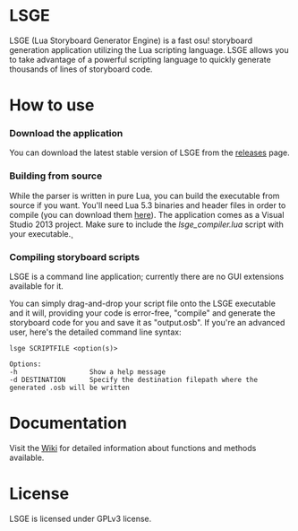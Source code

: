 # LSGE
LSGE (Lua Storyboard Generator Engine) is a fast osu! storyboard generation application utilizing the Lua scripting language. LSGE allows you to take advantage of a powerful scripting language to quickly generate thousands of lines of storyboard code.


# How to use
### Download the application
You can download the latest stable version of LSGE from the [releases](../../releases) page.

### Building from source
While the parser is written in pure Lua, you can build the executable from source if you want. You'll need Lua 5.3 binaries and header files in order to compile (you can download them [here](http://sourceforge.net/projects/luabinaries/)).
The application comes as a Visual Studio 2013 project. Make sure to include the _lsge_compiler.lua_ script with your executable.¸

### Compiling storyboard scripts
LSGE is a command line application; currently there are no GUI extensions available for it. 

You can simply drag-and-drop your script file onto the LSGE executable and it will, providing your code is error-free, "compile" and generate the storyboard code for you and save it as "output.osb".
If you're an advanced user, here's the detailed command line syntax:
```
lsge SCRIPTFILE <option(s)>

Options:
-h                  Show a help message
-d DESTINATION      Specify the destination filepath where the generated .osb will be written
```
# Documentation

Visit the [Wiki](wiki) for detailed information about functions and methods available.

# License

LSGE is licensed under GPLv3 license.
